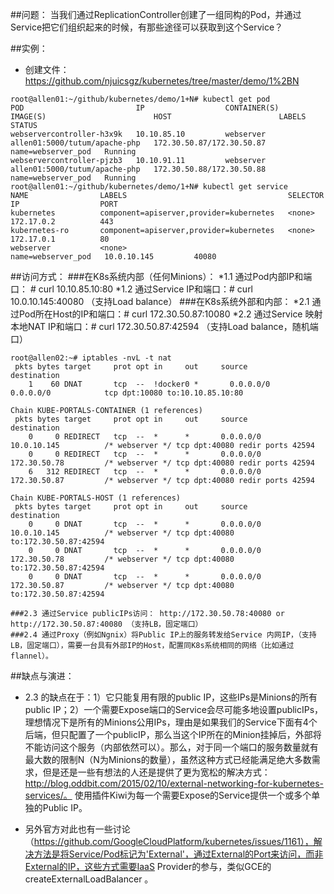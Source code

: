 ##问题：
当我们通过ReplicationController创建了一组同构的Pod，并通过Service把它们组织起来的时候，有那些途径可以获取到这个Service？

##实例：
* 创建文件：https://github.com/njuicsgz/kubernetes/tree/master/demo/1%2BN
```
root@allen01:~/github/kubernetes/demo/1+N# kubectl get pod
POD                         IP                  CONTAINER(S)        IMAGE(S)                        HOST                        LABELS               STATUS
webservercontroller-h3x9k   10.10.85.10         webserver           allen01:5000/tutum/apache-php   172.30.50.87/172.30.50.87   name=webserver_pod   Running
webservercontroller-pjzb3   10.10.91.11         webserver           allen01:5000/tutum/apache-php   172.30.50.88/172.30.50.88   name=webserver_pod   Running
root@allen01:~/github/kubernetes/demo/1+N# kubectl get service
NAME                LABELS                                    SELECTOR             IP                  PORT
kubernetes          component=apiserver,provider=kubernetes   <none>               172.17.0.2          443
kubernetes-ro       component=apiserver,provider=kubernetes   <none>               172.17.0.1          80
webserver           <none>                                    name=webserver_pod   10.0.10.145         40080
```

##访问方式：
###在K8s系统内部（任何Minions）：
    *1.1 通过Pod内部IP和端口： # curl 10.10.85.10:80
    *1.2 通过Service IP和端口：# curl 10.0.10.145:40080 （支持Load balance）
###在K8s系统外部和内部：
    *2.1 通过Pod所在Host的IP和端口：# curl 172.30.50.87:10080
    *2.2 通过Service 映射本地NAT IP和端口：# curl 172.30.50.87:42594 （支持Load balance，随机端口）
```
root@allen02:~# iptables -nvL -t nat
 pkts bytes target     prot opt in     out     source               destination   
    1    60 DNAT       tcp  --  !docker0 *       0.0.0.0/0            0.0.0.0/0            tcp dpt:10080 to:10.10.85.10:80

Chain KUBE-PORTALS-CONTAINER (1 references)
 pkts bytes target     prot opt in     out     source               destination  
    0     0 REDIRECT   tcp  --  *      *       0.0.0.0/0            10.0.10.145          /* webserver */ tcp dpt:40080 redir ports 42594
    0     0 REDIRECT   tcp  --  *      *       0.0.0.0/0            172.30.50.78         /* webserver */ tcp dpt:40080 redir ports 42594
    6   312 REDIRECT   tcp  --  *      *       0.0.0.0/0            172.30.50.87         /* webserver */ tcp dpt:40080 redir ports 42594

Chain KUBE-PORTALS-HOST (1 references)
 pkts bytes target     prot opt in     out     source               destination    
    0     0 DNAT       tcp  --  *      *       0.0.0.0/0            10.0.10.145          /* webserver */ tcp dpt:40080 to:172.30.50.87:42594
    0     0 DNAT       tcp  --  *      *       0.0.0.0/0            172.30.50.78         /* webserver */ tcp dpt:40080 to:172.30.50.87:42594
    0     0 DNAT       tcp  --  *      *       0.0.0.0/0            172.30.50.87         /* webserver */ tcp dpt:40080 to:172.30.50.87:42594
```
    ###2.3 通过Service publicIPs访问： http://172.30.50.78:40080 or http://172.30.50.87:40080 （支持LB，固定端口）
    ###2.4 通过Proxy（例如Ngnix）将Public IP上的服务转发给Service 内网IP，（支持LB，固定端口），需要一台具有外部IP的Host，配置同K8s系统相同的网络（比如通过flannel）。
 
##缺点与演进：
* 2.3 的缺点在于：1）它只能复用有限的public IP，这些IPs是Minions的所有public IP；2）一个需要Expose端口的Service会尽可能多地设置publicIPs，理想情况下是所有的Minions公用IPs，理由是如果我们的Service下面有4个后端，但只配置了一个publicIP，那么当这个IP所在的Minion挂掉后，外部将不能访问这个服务（内部依然可以）。那么，对于同一个端口的服务数量就有最大数的限制N（N为Minions的数量），虽然这种方式已经能满足绝大多数需求，但是还是一些有想法的人还是提供了更为宽松的解决方式：
http://blog.oddbit.com/2015/02/10/external-networking-for-kubernetes-services/。 使用插件Kiwi为每一个需要Expose的Service提供一个或多个单独的Public IP。

* 另外官方对此也有一些讨论（https://github.com/GoogleCloudPlatform/kubernetes/issues/1161），解决方法是将Service/Pod标记为'External'，通过External的Port来访问，而非External的IP，这些方式需要IaaS Provider的参与，类似GCE的createExternalLoadBalancer 。
